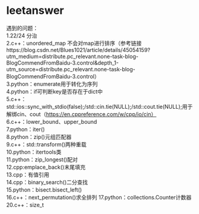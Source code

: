 # leetanswer
遇到的问题：<br>
1.22/24 分治<br>
2.c++：unordered_map 不会对map进行排序（参考链接https://blog.csdn.net/Blues1021/article/details/45054159?utm_medium=distribute.pc_relevant.none-task-blog-BlogCommendFromBaidu-3.control&depth_1-utm_source=distribute.pc_relevant.none-task-blog-BlogCommendFromBaidu-3.control）<br>
3.python：enumerate用于转化为序列<br>
4.python：if可判断key是否存在于dict中<br>
5.c++：std::ios::sync_with_stdio(false);/std::cin.tie(NULL);/std::cout.tie(NULL);用于解绑cin、cout（https://en.cppreference.com/w/cpp/io/cin）<br>
6.c++：lower_bound、upper_bound<br>
7.python：iter()<br>
8.python：zip()元组匹配器<br>
9.c++：std::transform()两种重载<br>
10.python：itertools类<br>
11.python：zip_longest()配对<br>
12.cpp:emplace_back()末尾填充<br>
13.cpp：有值引用<br>
14.cpp：binary_search()二分查找<br>
15.python：bisect.bisect_left()<br>
16.c++：next_permutation()求全排列
17.python：collections.Counter计数器
20.c++：size_t
